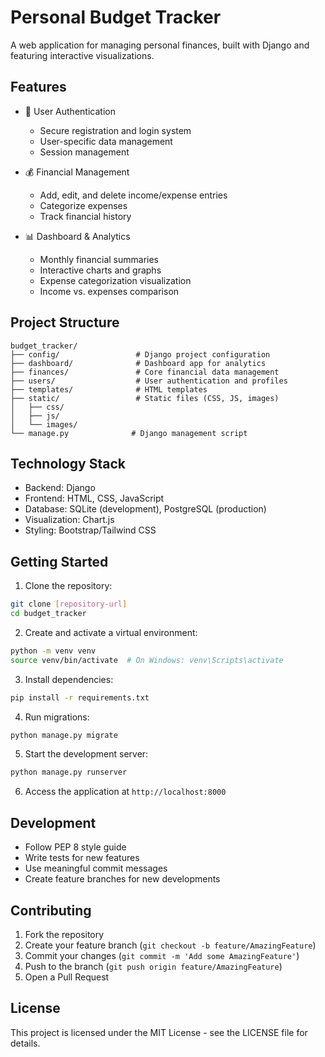# Personal Budget Tracker

A web application for managing personal finances, built with Django and featuring interactive visualizations.

## Features

- 🔐 User Authentication
  - Secure registration and login system
  - User-specific data management
  - Session management

- 💰 Financial Management
  - Add, edit, and delete income/expense entries
  - Categorize expenses
  - Track financial history

- 📊 Dashboard & Analytics
  - Monthly financial summaries
  - Interactive charts and graphs
  - Expense categorization visualization
  - Income vs. expenses comparison

## Project Structure

```
budget_tracker/
├── config/                 # Django project configuration
├── dashboard/              # Dashboard app for analytics
├── finances/               # Core financial data management
├── users/                  # User authentication and profiles
├── templates/              # HTML templates
├── static/                 # Static files (CSS, JS, images)
│   ├── css/
│   ├── js/
│   └── images/
└── manage.py              # Django management script
```

## Technology Stack

- Backend: Django
- Frontend: HTML, CSS, JavaScript
- Database: SQLite (development), PostgreSQL (production)
- Visualization: Chart.js
- Styling: Bootstrap/Tailwind CSS

## Getting Started

1. Clone the repository:
```bash
git clone [repository-url]
cd budget_tracker
```

2. Create and activate a virtual environment:
```bash
python -m venv venv
source venv/bin/activate  # On Windows: venv\Scripts\activate
```

3. Install dependencies:
```bash
pip install -r requirements.txt
```

4. Run migrations:
```bash
python manage.py migrate
```

5. Start the development server:
```bash
python manage.py runserver
```

6. Access the application at `http://localhost:8000`

## Development

- Follow PEP 8 style guide
- Write tests for new features
- Use meaningful commit messages
- Create feature branches for new developments

## Contributing

1. Fork the repository
2. Create your feature branch (`git checkout -b feature/AmazingFeature`)
3. Commit your changes (`git commit -m 'Add some AmazingFeature'`)
4. Push to the branch (`git push origin feature/AmazingFeature`)
5. Open a Pull Request

## License

This project is licensed under the MIT License - see the LICENSE file for details. 